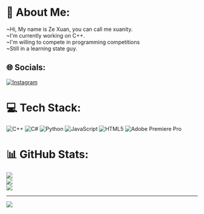 # 💫 About Me:
~Hi, My name is Ze Xuan, you can call me xuanity.<br>~I'm currently working on C++.<br>~I'm willing to compete in programming competitions<br>~Still in a learning state guy.


## 🌐 Socials:
[![Instagram](https://img.shields.io/badge/Instagram-%23E4405F.svg?logo=Instagram&logoColor=white)](https://instagram.com/_xuanity_) 

# 💻 Tech Stack:
![C++](https://img.shields.io/badge/c++-%2300599C.svg?style=plastic&logo=c%2B%2B&logoColor=white) ![C#](https://img.shields.io/badge/c%23-%23239120.svg?style=plastic&logo=csharp&logoColor=white) ![Python](https://img.shields.io/badge/python-3670A0?style=plastic&logo=python&logoColor=ffdd54) ![JavaScript](https://img.shields.io/badge/javascript-%23323330.svg?style=plastic&logo=javascript&logoColor=%23F7DF1E) ![HTML5](https://img.shields.io/badge/html5-%23E34F26.svg?style=plastic&logo=html5&logoColor=white) ![Adobe Premiere Pro](https://img.shields.io/badge/Adobe%20Premiere%20Pro-9999FF.svg?style=plastic&logo=Adobe%20Premiere%20Pro&logoColor=white)
# 📊 GitHub Stats:
![](https://github-readme-stats.vercel.app/api?username=xuanity&theme=blueberry&hide_border=false&include_all_commits=false&count_private=false)<br/>
![](https://github-readme-streak-stats.herokuapp.com/?user=xuanity&theme=blueberry&hide_border=false)<br/>
![](https://github-readme-stats.vercel.app/api/top-langs/?username=xuanity&theme=blueberry&hide_border=false&include_all_commits=false&count_private=false&layout=compact)

---
[![](https://visitcount.itsvg.in/api?id=xuanity&icon=2&color=1)](https://visitcount.itsvg.in)

<!-- Proudly created with GPRM ( https://gprm.itsvg.in ) -->
